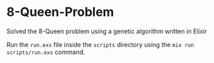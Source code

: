 # 8-Queen-Problem
Solved the 8-Queen problem using a genetic algorithm written in Elixir

Run the `run.exs` file inside the `scripts` directory using the `mix run scripts/run.exs` command.
